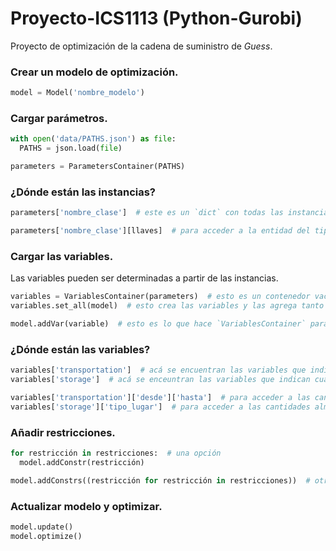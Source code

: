 # Proyecto-ICS1113 (Python-Gurobi)

Proyecto de optimización de la cadena de suministro de _Guess_.

### Crear un modelo de optimización.

```python
model = Model('nombre_modelo')
```

### Cargar parámetros.

```python
with open('data/PATHS.json') as file:
  PATHS = json.load(file)

parameters = ParametersContainer(PATHS)
```

### ¿Dónde están las instancias?

```python
parameters['nombre_clase']  # este es un `dict` con todas las instancias de dicha clase

parameters['nombre_clase'][llaves]  # para acceder a la entidad del tipo `nombre_clase` cuyas llaves son la tupla `llaves`
```

### Cargar las variables.

Las variables pueden ser determinadas a partir de las instancias.

```python
variables = VariablesContainer(parameters)  # esto es un contenedor vacío
variables.set_all(model)  # esto crea las variables y las agrega tanto a `variables` como a `model`

model.addVar(variable)  # esto es lo que hace `VariablesContainer` para añadir cada una de las variables al modelo
```

### ¿Dónde están las variables?

```python
variables['transportation']  # acá se encuentran las variables que indican cuánto producto se transporta de un lugar a otro
variables['storage']  # acá se enceuntran las variables que indican cuánto producto se almacena en cada lugar

variables['transportation']['desde']['hasta']  # para acceder a las cantidades transportadas desde `desde` hasta `hasta`
variables['storage']['tipo_lugar']  # para acceder a las cantidades almacenadas en los lugares del tipo `tipo_lugar`
```

### Añadir restricciones.

```python
for restricción in restricciones:  # una opción
  model.addConstr(restricción)

model.addConstrs((restricción for restricción in restricciones))  # otra opción
```

### Actualizar modelo y optimizar.

```python
model.update()
model.optimize()
```
